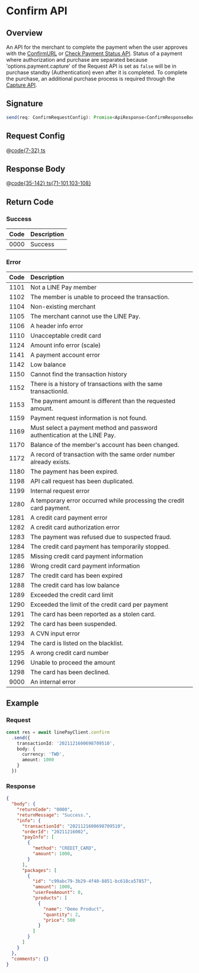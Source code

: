 # Confirm API

## Overview

An API for the merchant to complete the payment when the user approves with the [ConfirmURL](https://pay.line.me/documents/online_v3_en.html?shell#confirmurl-spec) or [Check Payment Status API](https://pay.line.me/documents/online_v3_en.html?shell#check-payment-status-api). Status of a payment where authorization and purchase are separated because 'options.payment.capture' of the Request API is set as `false` will be in purchase standby (Authentication) even after it is completed. To complete the purchase, an additional purchase process is required through the [Capture API](https://pay.line.me/documents/online_v3_en.html?shell#capture-api).

## Signature

```ts
send(req: ConfirmRequestConfig): Promise<ApiResponse<ConfirmResponseBody>>
```

## Request Config

@[code{7-32} ts](@/line-pay-api/confirm.ts)

## Response Body

@[code{35-142} ts{71-101,103-108}](@/line-pay-api/confirm.ts)

## Return Code

### Success

Code | Description
:----:|:------------------------
0000 | Success


### Error

Code | Description
:----:|:------------------------
1101 | Not a LINE Pay member
1102 | The member is unable to proceed the transaction.
1104 | Non-existing merchant
1105 | The merchant cannot use the LINE Pay.
1106 | A header info error
1110 | Unacceptable credit card
1124 | Amount info error (scale)
1141 | A payment account error
1142 | Low balance
1150 | Cannot find the transaction history
1152 | There is a history of transactions with the same transactionId.
1153 | The payment amount is different than the requested amount.
1159 | Payment request information is not found.
1169 | Must select a payment method and password authentication at the LINE Pay.
1170 | Balance of the member's account has been changed.
1172 | A record of transaction with the same order number already exists.
1180 | The payment has been expired.
1198 | API call request has been duplicated.
1199 | Internal request error
1280 | A temporary error occurred while processing the credit card payment.
1281 | A credit card payment error
1282 | A credit card authorization error
1283 | The payment was refused due to suspected fraud.
1284 | The credit card payment has temporarily stopped.
1285 | Missing credit card payment information
1286 | Wrong credit card payment information
1287 | The credit card has been expired
1288 | The credit card has low balance
1289 | Exceeded the credit card limit
1290 | Exceeded the limit of the credit card per payment
1291 | The card has been reported as a stolen card.
1292 | The card has been suspended.
1293 | A CVN input error
1294 | The card is listed on the blacklist.
1295 | A wrong credit card number
1296 | Unable to proceed the amount
1298 | The card has been declined.
9000 | An internal error

## Example

### Request
```ts
const res = await linePayClient.confirm
  .send({
    transactionId: '2021121600698709510',
    body: {
      currency: 'TWD',
      amount: 1000
    }
  })
```

### Response
```json
{
  "body": {
    "returnCode": "0000",
    "returnMessage": "Success.",
    "info": {
      "transactionId": "2021121600698709510",
      "orderId": "20211216002",
      "payInfo": [
        {
          "method": "CREDIT_CARD",
          "amount": 1000,
        }
      ],
      "packages": [
        {
          "id": "c99abc79-3b29-4f40-8851-bc618ca57857",
          "amount": 1000,
          "userFeeAmount": 0,
          "products": [
            {
              "name": "Demo Product",
              "quantity": 2,
              "price": 500
            }
          ]
        }
      ]
    }
  },
  "comments": {}
}
```